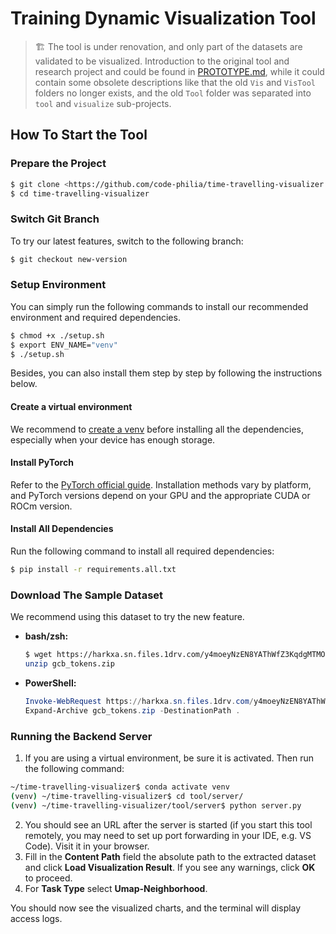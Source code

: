 # Training Dynamic Visualization Tool

> 🏗️ The tool is under renovation, and only part of the datasets are validated to be visualized. Introduction to the original tool and research project and could be found in [PROTOTYPE.md](PROTOTYPE.md), while it could contain some obsolete descriptions like that the old `Vis` and `VisTool` folders no longer exists, and the old `Tool` folder was separated into `tool` and `visualize` sub-projects.

## How To Start the Tool

### Prepare the Project

```bash
$ git clone <https://github.com/code-philia/time-travelling-visualizer.git>
$ cd time-travelling-visualizer
```

### Switch Git Branch

To try our latest features, switch to the following branch:

```bash
$ git checkout new-version
```

### Setup Environment

You can simply run the following commands to install our recommended environment and required dependencies. 

```bash
$ chmod +x ./setup.sh
$ export ENV_NAME="venv" 
$ ./setup.sh
```

Besides, you can also install them step by step by following the instructions below.

#### Create a virtual environment

We recommend to [create a venv](https://docs.python.org/3/library/venv.html) before installing all the dependencies, especially when your device has enough storage.

#### Install PyTorch

Refer to the [PyTorch official guide](https://pytorch.org/get-started/locally/). Installation methods vary by platform, and PyTorch versions depend on your GPU and the appropriate CUDA or ROCm version.

#### Install All Dependencies

Run the following command to install all required dependencies:

```bash
$ pip install -r requirements.all.txt
```

### Download The Sample Dataset

We recommend using this dataset to try the new feature.

- **bash/zsh:**

  ```bash
  $ wget https://harkxa.sn.files.1drv.com/y4moeyNzEN8YAThWfZ3KqdgMTMOiw8bPpfla5qSeJoEXMydGUCpFU1bcQPDMUtzlbeZnP4len61rozjPqxn30PWHMe5696VvAP0vctH7LyA11Usc8571J30qCTFJ27UOOLEo8PMhxzUPWwYtJVEqyiiYkV0MSg9pGHT33aOFi8F2_L85gltRCL_QnxB1g2D6pPagaqRi9wyC6uxsgARbA1kbQ -O gcb_tokens.zip
  unzip gcb_tokens.zip
  ```

- **PowerShell:**

  ```powershell
  Invoke-WebRequest https://harkxa.sn.files.1drv.com/y4moeyNzEN8YAThWfZ3KqdgMTMOiw8bPpfla5qSeJoEXMydGUCpFU1bcQPDMUtzlbeZnP4len61rozjPqxn30PWHMe5696VvAP0vctH7LyA11Usc8571J30qCTFJ27UOOLEo8PMhxzUPWwYtJVEqyiiYkV0MSg9pGHT33aOFi8F2_L85gltRCL_QnxB1g2D6pPagaqRi9wyC6uxsgARbA1kbQ -OutFile gcb_tokens.zip
  Expand-Archive gcb_tokens.zip -DestinationPath .
  ```

### Running the Backend Server

1. If you are using a virtual environment, be sure it is activated. Then run the following command:

```bash
~/time-travelling-visualizer$ conda activate venv
(venv) ~/time-travelling-visualizer$ cd tool/server/
(venv) ~/time-travelling-visualizer/tool/server$ python server.py
```

2. You should see an URL after the server is started (if you start this tool remotely, you may need to set up port forwarding in your IDE, e.g. VS Code). Visit it in your browser.
3. Fill in the **Content Path** field the absolute path to the extracted dataset and click **Load Visualization Result**. If you see any warnings, click **OK** to proceed.
4. For **Task Type** select **Umap-Neighborhood**.

You should now see the visualized charts, and the terminal will display access logs.